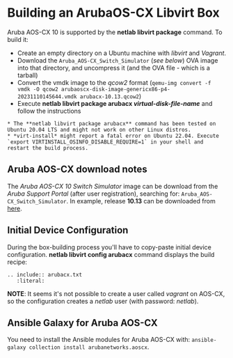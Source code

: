 # Building an ArubaOS-CX Libvirt Box

Aruba AOS-CX 10 is supported by the **netlab libvirt package** command. To build it:

* Create an empty directory on a Ubuntu machine with *libvirt* and *Vagrant*.
* Download the `Aruba_AOS-CX_Switch_Simulator` (*see below*) OVA image into that directory, and uncompress it (and the OVA file - which is a tarball)
* Convert the vmdk image to the *qcow2* format (`qemu-img convert -f vmdk -O qcow2 arubaoscx-disk-image-genericx86-p4-20231110145644.vmdk arubacx-10.13.qcow2`)
* Execute **netlab libvirt package arubacx _virtual-disk-file-name_** and follow the instructions

```{warning}
* The **‌netlab libvirt package arubacx** command has been tested on Ubuntu 20.04 LTS and might not work on other Linux distros.
* *‌virt-install* might report a fatal error on Ubuntu 22.04. Execute `export VIRTINSTALL_OSINFO_DISABLE_REQUIRE=1` in your shell and restart the build process.
```

## Aruba AOS-CX download notes

The *Aruba AOS-CX 10 Switch Simulator* image can be download from the *Aruba Support Portal* (after user registration), searching for: `Aruba_AOS-CX_Switch_Simulator`. In example, release **10.13** can be downloaded from [here](https://asp.arubanetworks.com/downloads/software/RmlsZTowOTRjZDU3ZS04Y2VkLTExZWUtOGRiNy0yMzkyMDY4ZjdmZmU%3D).

## Initial Device Configuration

During the box-building process you'll have to copy-paste initial device configuration. **netlab libvirt config arubacx** command displays the build recipe:

```{eval-rst}
.. include:: arubacx.txt
   :literal:
```
**NOTE**: It seems it's not possible to create a user called *vagrant* on AOS-CX, so the configuration creates a *netlab* user (with password: *netlab*).

## Ansible Galaxy for Aruba AOS-CX

You need to install the Ansible modules for Aruba AOS-CX with: `ansible-galaxy collection install arubanetworks.aoscx`.
